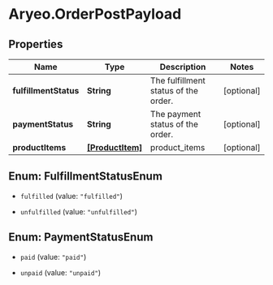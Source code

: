 # Aryeo.OrderPostPayload

## Properties

Name | Type | Description | Notes
------------ | ------------- | ------------- | -------------
**fulfillmentStatus** | **String** | The fulfillment status of the order. | [optional] 
**paymentStatus** | **String** | The payment status of the order. | [optional] 
**productItems** | [**[ProductItem]**](ProductItem.md) | product_items | [optional] 



## Enum: FulfillmentStatusEnum


* `fulfilled` (value: `"fulfilled"`)

* `unfulfilled` (value: `"unfulfilled"`)





## Enum: PaymentStatusEnum


* `paid` (value: `"paid"`)

* `unpaid` (value: `"unpaid"`)




